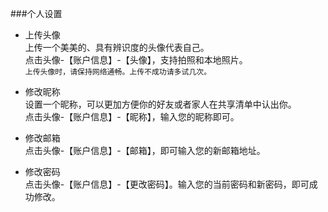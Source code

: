 ###个人设置

* 上传头像
<br>上传一个美美的、具有辨识度的头像代表自己。
<br>点击头像-【账户信息】-【头像】，支持拍照和本地照片。
<br >`上传头像时，请保持网络通畅。上传不成功请多试几次。`

* 修改昵称
<br>设置一个昵称，可以更加方便你的好友或者家人在共享清单中认出你。
<br>点击头像-【账户信息】-【昵称】，输入您的昵称即可。

* 修改邮箱
<br>点击头像-【账户信息】-【邮箱】，即可输入您的新邮箱地址。

* 修改密码
<br>点击头像-【账户信息】-【更改密码】。输入您的当前密码和新密码，即可成功修改。


